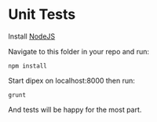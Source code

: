 Unit Tests
==============================

Install [NodeJS](http://nodejs.org/)

Navigate to this folder in your repo and run:

```
npm install
```

Start dipex on localhost:8000 then run:

```
grunt
```

And tests will be happy for the most part.
